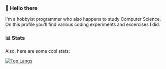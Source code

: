 ### 👋 Hello there <!-- General Kenobi -->

I'm a hobbyist programmer who also happens to study Computer Science.
On this profile you'll find various coding experiments and excercises I did.

### 📊 Stats

Also, here are some cool stats:

[![Top Langs](https://github-readme-stats.vercel.app/api/top-langs/?username=dasdawidt&layout=compact&theme=transparent)](https://github.com/anuraghazra/github-readme-stats)
